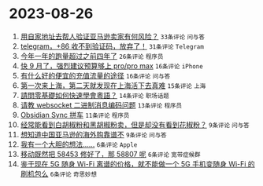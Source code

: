 # 2023-08-26

1. [用自家地址去帮人验证亚马逊卖家有何风险？](https://www.v2ex.com/t/968404) `33条评论` `问与答`
1. [telegram，+86 收不到验证码，放弃了！](https://www.v2ex.com/t/968408) `31条评论` `Telegram`
1. [今年一年的跑量超过之前四年了](https://www.v2ex.com/t/968406) `26条评论` `程序员`
1. [快 9 月了，强烈建议预算够上 pro/pro max](https://www.v2ex.com/t/968437) `16条评论` `iPhone`
1. [有什么好的便宜的充值流量的途径](https://www.v2ex.com/t/968403) `16条评论` `问与答`
1. [第一次来上海，第二天就发现在上海活下去真难](https://www.v2ex.com/t/968409) `15条评论` `上海`
1. [請問零基礎如何快速學會粵語？](https://www.v2ex.com/t/968426) `14条评论` `职场话题`
1. [请教 websocket 二进制消息编码问题](https://www.v2ex.com/t/968420) `13条评论` `程序员`
1. [Obsidian Sync 拼车](https://www.v2ex.com/t/968424) `11条评论` `程序员`
1. [经常能看到白胡椒粉和黑胡椒粉卖，但是却没有看到花椒粉？](https://www.v2ex.com/t/968428) `9条评论` `问与答`
1. [想知道中国亚马逊的海外购靠谱不](https://www.v2ex.com/t/968414) `9条评论` `问与答`
1. [我有一个大胆的想法……](https://www.v2ex.com/t/968427) `6条评论` `Apple`
1. [移动既然把 58453 修好了，那 58807 呢](https://www.v2ex.com/t/968417) `6条评论` `宽带症候群`
1. [鉴于现在 5G 随身 Wi-Fi 离谱的价格，就不能做一个 5G 手机变随身 Wi-Fi 的刷机包么](https://www.v2ex.com/t/968411) `6条评论` `奇思妙想`
